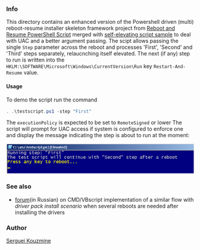 ### Info

This directory contains an enhanced version of the Powershell driven (multi) reboot-resume installer skeleton framework project from
[Reboot and Resume PowerShell Script](https://www.codeproject.com/Articles/223002/Reboot-and-Resume-PowerShell-Script)
merged with [self-elevating script sample](http://blogs.msdn.com/b/virtual_pc_guy/archive/2010/09/23/a-self-elevating-powershell-script.aspx) to deal with UAC and a better argument passing. The scipt allows passing the single `Step` parameter across the reboot and processes 'First', 'Second' and 'Third' steps separately, relaucnching itself elevated. The next (if any) step to run is written into the `HKLM:\SOFTWARE\Microsoft\Windows\CurrentVersion\Run` key `Restart-And-Resume` value.

#### Usage

To demo the script run  the command
```powershell
. .\testscript.ps1 -step "First"
```
The `executionPolicy` is expected to be set to `RemoteSigned` or lower
The script will prompt for UAC access if system is configured to enforce one
and display the message indicating the step is about to run at the moment:

![Script run Example](https://github.com/sergueik/powershell_samples/blob/master/reboot_and_resume/screenshots/capture.png)


### See also

  * [forum](http://forum.oszone.net/thread-332188.html)(in Russian) on CMD/VBscript implementation of a similar flow with *driver pack install scenario* when several reboots are needed after installing the drivers 

### Author
[Serguei Kouzmine](kouzmine_serguei@yahoo.com)

